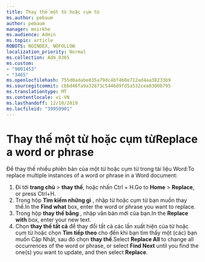 ```yaml
---
title: Thay thế một từ hoặc cụm từ
ms.author: pebaum
author: pebaum
manager: mnirkhe
ms.audience: Admin
ms.topic: article
ROBOTS: NOINDEX, NOFOLLOW
localization_priority: Normal
ms.collection: Adm_O365
ms.custom:
- "9001453"
- "3465"
ms.openlocfilehash: 755d0adabe835a79dc4bf4b0e712ad4aa38233b9
ms.sourcegitcommit: cbbd46fa9a32873c5446d9fd5a532cea0300b795
ms.translationtype: MT
ms.contentlocale: vi-VN
ms.lasthandoff: 12/10/2019
ms.locfileid: "39959901"
---
```

# <a name="replace-a-word-or-phrase"></a><span data-ttu-id="6031d-102">Thay thế một từ hoặc cụm từ</span><span class="sxs-lookup"><span data-stu-id="6031d-102">Replace a word or phrase</span></span>

<span data-ttu-id="6031d-103">Để thay thế nhiều phiên bản của một từ hoặc cụm từ trong tài liệu Word:</span><span class="sxs-lookup"><span data-stu-id="6031d-103">To replace multiple instances of a word or phrase in a Word document:</span></span>

1. <span data-ttu-id="6031d-104">Đi tới **trang chủ** > **thay thế**, hoặc nhấn Ctrl + H.</span><span class="sxs-lookup"><span data-stu-id="6031d-104">Go to **Home** > **Replace**, or press Ctrl+H.</span></span>
2. <span data-ttu-id="6031d-105">Trong hộp **Tìm kiếm những gì** , nhập từ hoặc cụm từ bạn muốn thay thế.</span><span class="sxs-lookup"><span data-stu-id="6031d-105">In the **Find what** box, enter the word or phrase you want to replace.</span></span> 
3. <span data-ttu-id="6031d-106">Trong hộp **thay thế bằng** , nhập văn bản mới của bạn.</span><span class="sxs-lookup"><span data-stu-id="6031d-106">In the **Replace with** box, enter your new text.</span></span>
3. <span data-ttu-id="6031d-107">Chọn **thay thế tất cả** để thay đổi tất cả các lần xuất hiện của từ hoặc cụm từ hoặc chọn **Tìm tiếp theo** cho đến khi bạn tìm thấy một (các) bạn muốn Cập Nhật, sau đó chọn **thay thế**.</span><span class="sxs-lookup"><span data-stu-id="6031d-107">Select **Replace All** to change all occurrences of the word or phrase, or select **Find Next** until you find the one(s) you want to update, and then select **Replace**.</span></span>